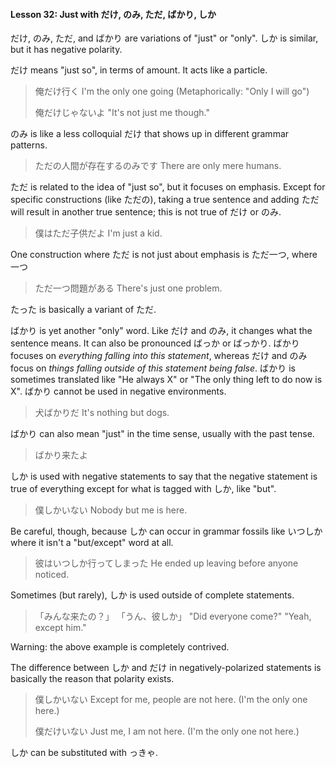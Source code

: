 #### Lesson 32: Just with だけ, のみ, ただ, ばかり, しか

だけ, のみ, ただ, and ばかり are variations of "just" or "only". しか is similar, but it has negative polarity.

だけ means "just so", in terms of amount. It acts like a particle.

> 俺だけ行く I'm the only one going (Metaphorically: "Only I will go")
>
> 俺だけじゃないよ "It's not just me though."

のみ is like a less colloquial だけ that shows up in different grammar patterns.

> ただの人間が存在するのみです There are only mere humans.

ただ is related to the idea of "just so", but it focuses on emphasis. Except for specific constructions (like ただの), taking a true sentence and adding ただ will result in another true sentence; this is not true of だけ or のみ.

> 僕はただ子供だよ I'm just a kid.

One construction where ただ is not just about emphasis is ただ一つ, where 一つ

> ただ一つ問題がある There's just one problem.

たった is basically a variant of ただ.

ばかり is yet another "only" word. Like だけ and のみ, it changes what the sentence means. It can also be pronounced ばっか or ばっかり. ばかり focuses on _everything falling into this statement_, whereas だけ and のみ focus on _things falling outside of this statement being false_. ばかり is sometimes translated like "He always X" or "The only thing left to do now is X". ばかり cannot be used in negative environments.

> 犬ばかりだ It's nothing but dogs.

ばかり can also mean "just" in the time sense, usually with the past tense.

> ばかり来たよ

しか is used with negative statements to say that the negative statement is true of everything except for what is tagged with しか, like "but".

> 僕しかいない Nobody but me is here.

Be careful, though, because しか can occur in grammar fossils like いつしか where it isn't a "but/except" word at all.

> 彼はいつしか行ってしまった He ended up leaving before anyone noticed.

Sometimes (but rarely), しか is used outside of complete statements.

> 「みんな来たの？」 「うん、彼しか」 "Did everyone come?" "Yeah, except him."

<div class="warning">
Warning: the above example is completely contrived.
</div>

The difference between しか and だけ in negatively-polarized statements is basically the reason that polarity exists.

> 僕しかいない Except for me, people are not here. (I'm the only one here.)
>
> 僕だけいない Just me, I am not here. (I'm the only one not here.)

しか can be substituted with っきゃ.
